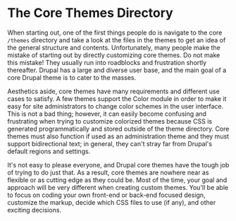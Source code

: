 # The Core Themes Directory

When starting out, one of the first things people do is navigate to the core `/themes` directory and take a look at the files in the themes to get an idea of the general structure and contents. Unfortunately, many people make the mistake of starting out by directly customizing core themes. Do not make this mistake! They usually run into roadblocks and frustration shortly thereafter. Drupal has a large and diverse user base, and the main goal of a core Drupal theme is to cater to the masses.

Aesthetics aside, core themes have many requirements and different use cases to satisfy. A few themes support the Color module in order to make it easy for site administrators to change color schemes in the user interface. This is not a bad thing; however, it can easily become confusing and frustrating when trying to customize colorized themes because CSS is generated programmatically and stored outside of the theme directory. Core themes must also function if used as an administration theme and they must support bidirectional text; in general, they can't stray far from Drupal's default regions and settings.

It's not easy to please everyone, and Drupal core themes have the tough job of trying to do just that. As a result, core themes are nowhere near as flexible or as cutting edge as they could be. Most of the time, your goal and approach will be very different when creating custom themes. You'll be able to focus on coding your own front-end or back-end focused design, customize the markup, decide which CSS files to use (if any), and other exciting decisions.